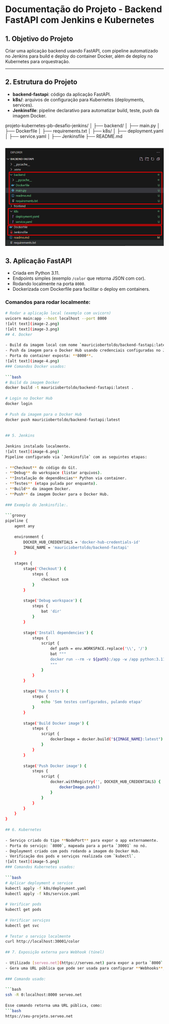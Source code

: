 # Documentação do Projeto - Backend FastAPI com Jenkins e Kubernetes

## 1. Objetivo do Projeto
Criar uma aplicação backend usando FastAPI, com pipeline automatizado no Jenkins para build e deploy do container Docker, além de deploy no Kubernetes para orquestração.

---

## 2. Estrutura do Projeto
- **backend-fastapi**: código da aplicação FastAPI.
- **k8s/**: arquivos de configuração para Kubernetes (deployments, services).
- **Jenkinsfile**: pipeline declarativo para automatizar build, teste, push da imagem Docker.

projeto-kubernetes-pb-desafio-jenkins/
│
├── backend/
│   ├── main.py
│   ├── Dockerfile
│   ├── requirements.txt
│
├── k8s/
│   ├── deployment.yaml
│   ├── service.yaml
│
├── Jenkinsfile
├── README.md

![alt text](image.png)
---

## 3. Aplicação FastAPI
- Criada em Python 3.11.
- Endpoints simples (exemplo `/color` que retorna JSON com cor).
- Rodando localmente na porta `8000`.
- Dockerizada com Dockerfile para facilitar o deploy em containers.

### Comandos para rodar localmente:
```bash
# Rodar a aplicação local (exemplo com uvicorn)
uvicorn main:app --host localhost --port 8000
![alt text](image-2.png)
![alt text](image-3.png)
## 4. Docker

- Build da imagem local com nome `mauriciobertoldo/backend-fastapi:latest`.
- Push da imagem para o Docker Hub usando credenciais configuradas no Jenkins.
- Porta do container exposta: **8000**.
![alt text](image-4.png)
### Comandos Docker usados:

```bash
# Build da imagem Docker
docker build -t mauriciobertoldo/backend-fastapi:latest .

# Login no Docker Hub
docker login

# Push da imagem para o Docker Hub
docker push mauriciobertoldo/backend-fastapi:latest


## 5. Jenkins

Jenkins instalado localmente.
![alt text](image-6.png)
Pipeline configurado via `Jenkinsfile` com as seguintes etapas:

- **Checkout** do código do Git.
- **Debug** do workspace (listar arquivos).
- **Instalação de dependências** Python via container.
- **Testes** (etapa pulada por enquanto).
- **Build** da imagem Docker.
- **Push** da imagem Docker para o Docker Hub.

### Exemplo do Jenkinsfile:.

```groovy
pipeline {
    agent any

    environment {
        DOCKER_HUB_CREDENTIALS = 'docker-hub-credentials-id'
        IMAGE_NAME = 'mauriciobertoldo/backend-fastapi'
    }

    stages {
        stage('Checkout') {
            steps {
                checkout scm
            }
        }

        stage('Debug workspace') {
            steps {
                bat 'dir'
            }
        }

        stage('Install dependencies') {
            steps {
                script {
                    def path = env.WORKSPACE.replace('\\', '/')
                    bat """
                    docker run --rm -v ${path}:/app -w /app python:3.11-slim pip install -r requirements.txt
                    """
                }
            }
        }

        stage('Run tests') {
            steps {
                echo 'Sem testes configurados, pulando etapa'
            }
        }

        stage('Build Docker image') {
            steps {
                script {
                    dockerImage = docker.build("${IMAGE_NAME}:latest")
                }
            }
        }

        stage('Push Docker image') {
            steps {
                script {
                    docker.withRegistry('', DOCKER_HUB_CREDENTIALS) {
                        dockerImage.push()
                    }
                }
            }
        }
    }
}

## 6. Kubernetes

- Serviço criado do tipo **NodePort** para expor o app externamente.
- Porta do serviço: `8000`, mapeada para a porta `30001` no nó.
- Deployment criado com pods rodando a imagem do Docker Hub.
- Verificação dos pods e serviços realizada com `kubectl`.
![alt text](image-5.png)
### Comandos Kubernetes usados:

```bash
# Aplicar deployment e service
kubectl apply -f k8s/deployment.yaml
kubectl apply -f k8s/service.yaml

# Verificar pods
kubectl get pods

# Verificar serviços
kubectl get svc

# Testar o serviço localmente
curl http://localhost:30001/color

## 7. Exposição externa para Webhook (túnel)

- Utilizado [serveo.net](https://serveo.net) para expor a porta `8000` localmente para a internet.
- Gera uma URL pública que pode ser usada para configurar **Webhooks**, como no GitHub.

### Comando usado:

```bash
ssh -R 0:localhost:8000 serveo.net

Esse comando retorna uma URL pública, como:
```bash
https://seu-projeto.serveo.net